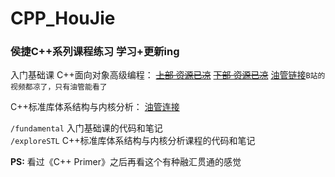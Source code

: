 # CPP_HouJie
### 侯捷C++系列课程练习  学习+更新ing  
入门基础课 C++面向对象高级编程：
~~[上部 资源已凉](https://www.bilibili.com/video/BV1aW411H7Xa?p=6)~~
~~[下部 资源已凉](https://www.bilibili.com/video/BV1sW411J7JQ?from=search&seid=14314611403696721622)~~
[油管链接](https://www.youtube.com/playlist?list=PL-X74YXt4LVZ137kKM5dNfCIC4tsScerb)`B站的视频都凉了，只有油管能看了`

C++标准库体系结构与内核分析：
[油管连接](https://www.youtube.com/playlist?list=PLTcwR9j5y6W2Bf4S-qi0HBQlHXQVFoJrP)

`/fundamental` 入门基础课的代码和笔记  
`/exploreSTL` C++标准库体系结构与内核分析课程的代码和笔记  

**PS:** 看过《C++ Primer》之后再看这个有种融汇贯通的感觉

